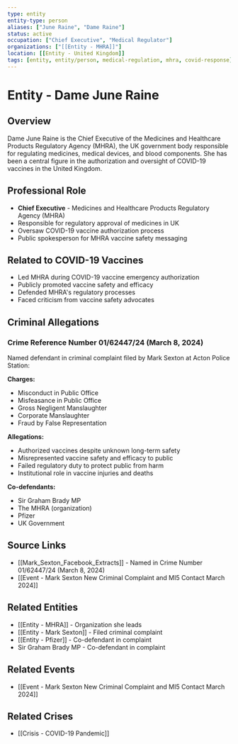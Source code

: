 ```yaml
---
type: entity
entity-type: person
aliases: ["June Raine", "Dame Raine"]
status: active
occupation: ["Chief Executive", "Medical Regulator"]
organizations: ["[[Entity - MHRA]]"]
location: [[Entity - United Kingdom]]
tags: [entity, entity/person, medical-regulation, mhra, covid-response]
---
```


# Entity - Dame June Raine

## Overview
Dame June Raine is the Chief Executive of the Medicines and Healthcare Products Regulatory Agency (MHRA), the UK government body responsible for regulating medicines, medical devices, and blood components. She has been a central figure in the authorization and oversight of COVID-19 vaccines in the United Kingdom.

## Professional Role
- **Chief Executive** - Medicines and Healthcare Products Regulatory Agency (MHRA)
- Responsible for regulatory approval of medicines in UK
- Oversaw COVID-19 vaccine authorization process
- Public spokesperson for MHRA vaccine safety messaging

## Related to COVID-19 Vaccines
- Led MHRA during COVID-19 vaccine emergency authorization
- Publicly promoted vaccine safety and efficacy
- Defended MHRA's regulatory processes
- Faced criticism from vaccine safety advocates

## Criminal Allegations

### Crime Reference Number 01/62447/24 (March 8, 2024)
Named defendant in criminal complaint filed by Mark Sexton at Acton Police Station:

**Charges:**
- Misconduct in Public Office
- Misfeasance in Public Office
- Gross Negligent Manslaughter
- Corporate Manslaughter
- Fraud by False Representation

**Allegations:**
- Authorized vaccines despite unknown long-term safety
- Misrepresented vaccine safety and efficacy to public
- Failed regulatory duty to protect public from harm
- Institutional role in vaccine injuries and deaths

**Co-defendants:**
- Sir Graham Brady MP
- The MHRA (organization)
- Pfizer
- UK Government

## Source Links
- [[Mark_Sexton_Facebook_Extracts]] - Named in Crime Number 01/62447/24 (March 8, 2024)
- [[Event - Mark Sexton New Criminal Complaint and MI5 Contact March 2024]]

## Related Entities
- [[Entity - MHRA]] - Organization she leads
- [[Entity - Mark Sexton]] - Filed criminal complaint
- [[Entity - Pfizer]] - Co-defendant in complaint
- Sir Graham Brady MP - Co-defendant in complaint

## Related Events
- [[Event - Mark Sexton New Criminal Complaint and MI5 Contact March 2024]]

## Related Crises
- [[Crisis - COVID-19 Pandemic]]
